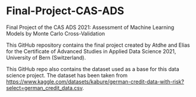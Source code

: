 # Final-Project-CAS-ADS
Final Project of the CAS ADS 2021: Assessment of Machine Learning Models by Monte Carlo Cross-Validation

This GitHub repository contains the final project created by Atdhe and Elias for the Certificate of Advanced Studies in Applied Data Science 2021, University of Bern (Switzerland). 

This GitHub repo also contains the dataset used as a base for this data science project. The dataset has been taken from https://www.kaggle.com/datasets/kabure/german-credit-data-with-risk?select=german_credit_data.csv.
